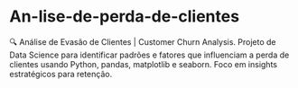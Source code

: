 # An-lise-de-perda-de-clientes
🔍 Análise de Evasão de Clientes | Customer Churn Analysis. Projeto de Data Science para identificar padrões e fatores que influenciam a perda de clientes usando Python, pandas, matplotlib e seaborn. Foco em insights estratégicos para retenção.
